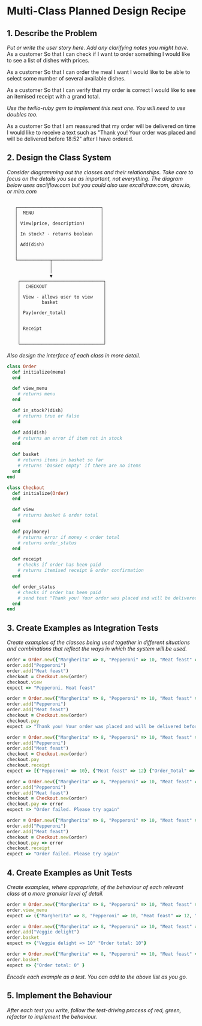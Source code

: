 # Multi-Class Planned Design Recipe

## 1. Describe the Problem

_Put or write the user story here. Add any clarifying notes you might have._
As a customer
So that I can check if I want to order something
I would like to see a list of dishes with prices.

As a customer
So that I can order the meal I want
I would like to be able to select some number of several available dishes.

As a customer
So that I can verify that my order is correct
I would like to see an itemised receipt with a grand total.

*Use the twilio-ruby gem to implement this next one. You will need to use doubles too.*

As a customer
So that I am reassured that my order will be delivered on time
I would like to receive a text such as "Thank you! Your order was placed and will be delivered before 18:52" after I have ordered.


## 2. Design the Class System

_Consider diagramming out the classes and their relationships. Take care to
focus on the details you see as important, not everything. The diagram below
uses asciiflow.com but you could also use excalidraw.com, draw.io, or miro.com_

```

   ┌───────────────────────────────┐
   │  MENU                         │
   │                               │
   │ View(price, description)      │
   │                               │
   │ In stock? - returns boolean   │
   │                               │
   │ Add(dish)                     │
   │                               │
   │                               │
   └────────────┬──────────────────┘
                │
                │
                ▼
    ┌───────────────────────────────┐
    │  CHECKOUT                     │
    │                               │
    │ View - allows user to view    │
    │        basket                 │
    │                               │
    │ Pay(order_total)              │
    │                               │
    │                               │
    │ Receipt                       │
    │                               │
    │                               │
    └───────────────────────────────┘

```

_Also design the interface of each class in more detail._

```ruby
class Order
  def initialize(menu)
  end

  def view_menu
    # returns menu
  end

  def in_stock?(dish)
    # returns true or false
  end

  def add(dish)
    # returns an error if item not in stock
  end

  def basket
    # returns items in basket so far
    # returns 'basket empty' if there are no items
  end
end

class Checkout
  def initialize(Order)
  end

  def view
    # returns basket & order total
  end

  def pay(money)
    # returns error if money < order total
    # returns order_status
  end

  def receipt
    # checks if order has been paid 
    # returns itemised receipt & order confirmation
  end

  def order_status
    # checks if order has been paid
    # send text "Thank you! Your order was placed and will be delivered before 18:52"
  end
end

```

## 3. Create Examples as Integration Tests

_Create examples of the classes being used together in different situations and
combinations that reflect the ways in which the system will be used._

```ruby
order = Order.new({"Margherita" => 8, "Pepperoni" => 10, "Meat feast" => 12, "Veggie delight" => 10})
order.add("Pepperoni")
order.add("Meat feast")
checkout = Checkout.new(order)
checkout.view
expect => "Pepperoni, Meat feast"

order = Order.new({"Margherita" => 8, "Pepperoni" => 10, "Meat feast" => 12, "Veggie delight" => 10})
order.add("Pepperoni")
order.add("Meat feast")
checkout = Checkout.new(order)
checkout.pay
expect => "Thank you! Your order was placed and will be delivered before 18:52"

order = Order.new({"Margherita" => 8, "Pepperoni" => 10, "Meat feast" => 12, "Veggie delight" => 10})
order.add("Pepperoni")
order.add("Meat feast")
checkout = Checkout.new(order)
checkout.pay
checkout.receipt
expect => [{"Pepperoni" => 10}, {"Meat feast" => 12} {"Order_Total" => 22}]

order = Order.new({"Margherita" => 8, "Pepperoni" => 10, "Meat feast" => 12, "Veggie delight" => 10})
order.add("Pepperoni")
order.add("Meat feast")
checkout = Checkout.new(order)
checkout.pay => error
expect => "Order failed. Please try again"

order = Order.new({"Margherita" => 8, "Pepperoni" => 10, "Meat feast" => 12, "Veggie delight" => 10})
order.add("Pepperoni")
order.add("Meat feast")
checkout = Checkout.new(order)
checkout.pay => error
checkout.receipt
expect => "Order failed. Please try again"

```

## 4. Create Examples as Unit Tests

_Create examples, where appropriate, of the behaviour of each relevant class at
a more granular level of detail._

```ruby
order = Order.new({"Margherita" => 8, "Pepperoni" => 10, "Meat feast" => 12, "Veggie delight" => 10})
order.view_menu
expect => ({"Margherita" => 8, "Pepperoni" => 10, "Meat feast" => 12, "Veggie delight" => 10})

order = Order.new({"Margherita" => 8, "Pepperoni" => 10, "Meat feast" => 12, "Veggie delight" => 10})
order.add("Veggie delight")
order.basket
expect => {"Veggie delight => 10" "Order total: 10"}

order = Order.new({"Margherita" => 8, "Pepperoni" => 10, "Meat feast" => 12, "Veggie delight" => 10})
order.basket
expect => {"Order total: 0" }

```

_Encode each example as a test. You can add to the above list as you go._

## 5. Implement the Behaviour

_After each test you write, follow the test-driving process of red, green,
refactor to implement the behaviour._
